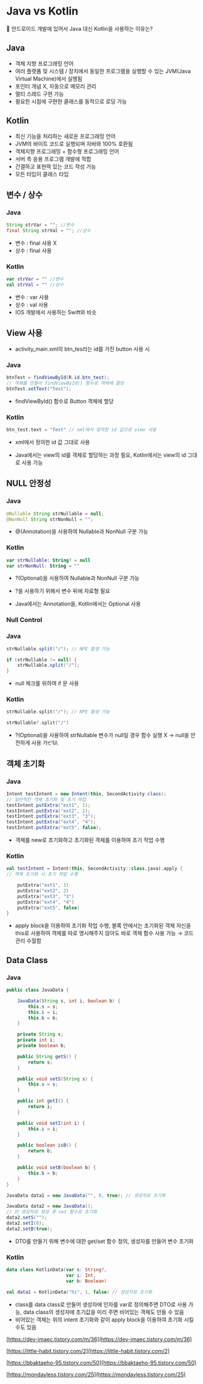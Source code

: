# Java vs Kotlin

<aside>
🤔 안드로이드 개발에 있어서 Java 대신 Kotlin을 사용하는 이유는?

</aside>

## Java

- 객체 지향 프로그래밍 언어
- 여러 플랫폼 및 시스템 / 장치에서 동일한 프로그램을 실행할 수 있는 JVM(Java Virtual Machine)에서 실행됨
- 포인터 개념 X, 자동으로 메모리 관리
- 멀티 스레드 구현 가능
- 필요한 시점에 구현한 클래스를 동적으로 로딩 가능

## Kotlin

- 최신 기능을 처리하는 새로운 프로그래밍 언어
- JVM의 바이트 코드로 실행되며 자바와 100% 호환됨
- 객체지향 프로그래밍 + 함수형 프로그래밍 언어
- 서버 측 응용 프로그램 개발에 적합
- 간결하고 표현력 있는 코드 작성 가능
- 모든 타입이 클래스 타입

## 변수 / 상수

### Java

```java
String strVar = ""; //변수
final String strVal = ""; //상수
```

- 변수 : final 사용 X
- 상수 : final 사용

### Kotlin

```kotlin
var strVar = "" //변수
val strVal = "" //상수
```

- 변수 : var 사용
- 상수 : val 사용
- IOS 개발에서 사용하는 Swift와 비슷

## View 사용

- activity_main.xml의 btn_tes라는 id를 가진 button 사용 시

### Java

```java
btnTest = findViewById(R.id.btn_test); 
// 객체를 만들어 findViewById() 함수로 객체에 할당
btnTest.setText("Test");
```

- findViewById() 함수로 Button 객체에 할당

### Kotlin

```kotlin
btn_test.text = "Test" // xml에서 정의한 id 값으로 view 사용
```

- xml에서 정의한 id 값 그대로 사용

- Java에서는 view의 id를 객체로 할당하는 과정 필요, Kotlin에서는 view의 id 그대로 사용 가능

## NULL 안정성

### Java

```java
@Nullable String strNullable = null;
@NonNull String strNonNull = "";
```

- @(Annotation)을 사용하여 Nullable과 NonNull 구분 가능

### Kotlin

```kotlin
var strNullable: String? = null
var strNonNull: String = ""
```

- ?(Optional)을 사용하여 Nullable과 NonNull 구분 가능
- ?을 사용하기 위해서 변수 뒤에 자료형 필요

- Java에서는 Annotation을, Kotlin에서는 Optional 사용

### Null Control

### Java

```java
strNullable.split("/"); // NPE 발생 가능

if (strNullable != null) {
    strNullable.split("/");
}
```

- null 체크를 위하여 if 문 사용

### Kotlin

```kotlin
strNullable.split("/"); // NPE 발생 가능

strNullable?.split("/")
```

- ?(Optional)을 사용하여 strNullable 변수가 null일 경우 함수 실행 X → null을 안전하게 사용 가੯‧̀͡u\

## 객체 초기화

### Java

```java
Intent testIntent = new Intent(this, SecondActivity.class); 
// 일반적인 객체 초기화 및 초기 작업
testIntent.putExtra("ext1", 1);
testIntent.putExtra("ext2", 2);
testIntent.putExtra("ext3", "3");
testIntent.putExtra("ext4", "4");
testIntent.putExtra("ext5", false);
```

- 객체를 new로 초기화하고 초기화된 객체를 이용하여 초기 작업 수행

### Kotlin

```kotlin
val testIntent = Intent(this, SecondActivity::class.java).apply { 
// 객체 초기화 시 초기 작업 수행

    putExtra("ext1", 1)
    putExtra("ext2", 2)
    putExtra("ext3", "3")
    putExtra("ext4", "4")
    putExtra("ext5", false)
}
```

- apply block을 이용하여 초기화 작업 수행, 블록 안에서는 초기화된 객체 자신을 this로 사용하여 객체를 따로 명시해주지 않아도 바로 객체 함수 사용 가능 → 코드 관리 수월함

## Data Class

### Java

```java
public class JavaData {

    JavaData(String s, int i, boolean b) {
        this.s = s;
        this.i = i;
        this.b = b;
    }

    private String s;
    private int i;
    private boolean b;

    public String getS() {
        return s;
    }

    public void setS(String s) {
        this.s = s;
    }

    public int getI() {
        return i;
    }

    public void setI(int i) {
        this.i = i;
    }

    public boolean isB() {
        return b;
    }

    public void setB(boolean b) {
        this.b = b;
    }
}
```

```java
JavaData data1 = new JavaData("", 0, true); // 생성자로 초기화

JavaData data2 = new JavaData(); 
// 빈 생성자로 생성 후 set 함수로 초기화
data2.setS("");
data2.setI(0);
data2.setB(true);
```

- DTO를 만들기 위해 변수에 대한 get/set 함수 정의, 생성자를 만들어 변수 초기화

### Kotlin

```kotlin
data class KotlinData(var s: String?,
                      var i: Int,
                      var b: Boolean)
```

```kotlin
val data1 = KotlinData("hi", 1, false) // 생성자로 초기화
```

- class를 data class로 만들어 생성자에 인자를 var로 정의해주면 DTO로 사용 가능, data class의 생성자에 초기값을 미리 주면 비어있는 객체도 만들 수 있음
- 비어있는 객체는 위의 intent 초기화와 같이 apply block을 이용하여 초기화 시킬 수도 있음

[https://dev-imaec.tistory.com/m/36](https://dev-imaec.tistory.com/m/36)

[https://little-habit.tistory.com/2](https://little-habit.tistory.com/2)

[https://bbaktaeho-95.tistory.com/50](https://bbaktaeho-95.tistory.com/50)

[https://mondayless.tistory.com/25](https://mondayless.tistory.com/25)
